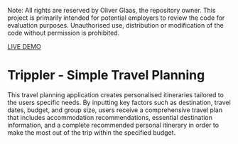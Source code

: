 Note: All rights are reserved by Oliver Glaas, the repository owner. This project is primarily intended for potential employers to review the code for evaluation purposes. Unauthorised use, distribution or modification of the code without permission is prohibited.

[LIVE DEMO](https://trippler-three.vercel.app/)

# Trippler - Simple Travel Planning

This travel planning application creates personalised itineraries tailored to the users specific needs. By inputting key factors such as destination, travel dates, budget, and group size, users receive a comprehensive travel plan that includes accommodation recommendations, essential destination information, and a complete recommended personal itinerary in order to make the most out of the trip within the specified budget.
